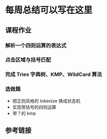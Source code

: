 # 每周总结可以写在这里

## 课程作业

### 解析一个四则运算的表达式

### 点击区域与括号匹配

### 完成 Tries 字典树、KMP、WildCard 算法

### 选做题

- 把正则风格的 tokenize 换成状态机
- 实现带括号的四则运算
- 带？的 kmp

## 参考链接
